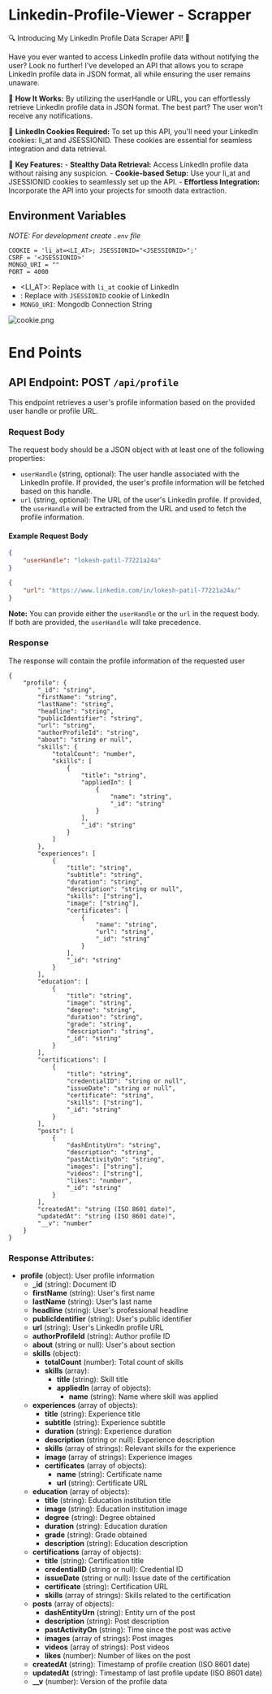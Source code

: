 # Linkedin-Profile-Viewer - Scrapper
🔍 Introducing My LinkedIn Profile Data Scraper API! 🚀

Have you ever wanted to access LinkedIn profile data without notifying the user? Look no further! I've developed an API that allows you to scrape LinkedIn profile data in JSON format, all while ensuring the user remains unaware.

🔗 **How It Works:**
By utilizing the userHandle or URL, you can effortlessly retrieve LinkedIn profile data in JSON format. The best part? The user won't receive any notifications.

🍪 **LinkedIn Cookies Required:**
To set up this API, you'll need your LinkedIn cookies: li_at and JSESSIONID. These cookies are essential for seamless integration and data retrieval.

🚀 **Key Features:**
    - **Stealthy Data Retrieval:** Access LinkedIn profile data without raising any suspicion.
    - **Cookie-based Setup:** Use your li_at and JSESSIONID cookies to seamlessly set up the API.
    - **Effortless Integration:** Incorporate the API into your projects for smooth data extraction.

## Environment Variables
*NOTE: For development create `.env` file* 
```
COOKIE = 'li_at=<LI_AT>; JSESSIONID="<JSESSIONID>";'
CSRF = '<JSESSIONID>'
MONGO_URI = ""
PORT = 4000
```
- <LI_AT>: Replace with `li_at` cookie of LinkedIn
- <JSESSIONID>: Replace with `JSESSIONID` cookie of LinkedIn
- `MONGO_URI`: Mongodb Connection String

<img src="https://github.com/LokeshPatil-loki/Linkedin-Profile-Viewer/assets/69594258/e35178d5-1bf8-40ff-a7a8-37547ef0411f" alt="cookie.png" style="max-width:800px;">

# End Points

## API Endpoint: POST `/api/profile`

This endpoint retrieves a user's profile information based on the provided user handle or profile URL.

### Request Body

The request body should be a JSON object with at least one of the following properties:

- `userHandle` (string, optional): The user handle associated with the LinkedIn profile. If provided, the user's profile information will be fetched based on this handle.
- `url` (string, optional): The URL of the user's LinkedIn profile. If provided, the `userHandle` will be extracted from the URL and used to fetch the profile information.

#### Example Request Body

```json
{
    "userHandle": "lokesh-patil-77221a24a"
}
```

```json
{
    "url": "https://www.linkedin.com/in/lokesh-patil-77221a24a/"
}
```

**Note:** You can provide either the `userHandle` or the `url` in the request body. If both are provided, the `userHandle` will take precedence.

### Response

The response will contain the profile information of the requested user

```
{
    "profile": {
        "_id": "string",
        "firstName": "string",
        "lastName": "string",
        "headline": "string",
        "publicIdentifier": "string",
        "url": "string",
        "authorProfileId": "string",
        "about": "string or null",
        "skills": {
            "totalCount": "number",
            "skills": [
                {
                    "title": "string",
                    "appliedIn": [
                        {
                            "name": "string",
                            "_id": "string"
                        }
                    ],
                    "_id": "string"
                }
            ]
        },
        "experiences": [
            {
                "title": "string",
                "subtitle": "string",
                "duration": "string",
                "description": "string or null",
                "skills": ["string"],
                "image": ["string"],
                "certificates": [
                    {
                        "name": "string",
                        "url": "string",
                        "_id": "string"
                    }
                ],
                "_id": "string"
            }
        ],
        "education": [
            {
                "title": "string",
                "image": "string",
                "degree": "string",
                "duration": "string",
                "grade": "string",
                "description": "string",
                "_id": "string"
            }
        ],
        "certifications": [
            {
                "title": "string",
                "credentialID": "string or null",
                "issueDate": "string or null",
                "certificate": "string",
                "skills": ["string"],
                "_id": "string"
            }
        ],
        "posts": [
            {
                "dashEntityUrn": "string",
                "description": "string",
                "pastActivityOn": "string",
                "images": ["string"],
                "videos": ["string"],
                "likes": "number",
                "_id": "string"
            }
        ],
        "createdAt": "string (ISO 8601 date)",
        "updatedAt": "string (ISO 8601 date)",
        "__v": "number"
    }
}

```
### Response Attributes:

- **profile** (object): User profile information
  - **_id** (string): Document ID
  - **firstName** (string): User's first name
  - **lastName** (string): User's last name
  - **headline** (string): User's professional headline
  - **publicIdentifier** (string): User's public identifier
  - **url** (string): User's LinkedIn profile URL
  - **authorProfileId** (string): Author profile ID
  - **about** (string or null): User's about section
  - **skills** (object):
    - **totalCount** (number): Total count of skills
    - **skills** (array):
      - **title** (string): Skill title
      - **appliedIn** (array of objects):
        - **name** (string): Name where skill was applied
  - **experiences** (array of objects):
    - **title** (string): Experience title
    - **subtitle** (string): Experience subtitle
    - **duration** (string): Experience duration
    - **description** (string or null): Experience description
    - **skills** (array of strings): Relevant skills for the experience
    - **image** (array of strings): Experience images
    - **certificates** (array of objects):
      - **name** (string): Certificate name
      - **url** (string): Certificate URL
  - **education** (array of objects):
    - **title** (string): Education institution title
    - **image** (string): Education institution image
    - **degree** (string): Degree obtained
    - **duration** (string): Education duration
    - **grade** (string): Grade obtained
    - **description** (string): Education description
  - **certifications** (array of objects):
    - **title** (string): Certification title
    - **credentialID** (string or null): Credential ID
    - **issueDate** (string or null): Issue date of the certification
    - **certificate** (string): Certification URL
    - **skills** (array of strings): Skills related to the certification
  - **posts** (array of objects):
    - **dashEntityUrn** (string): Entity urn of the post
    - **description** (string): Post description
    - **pastActivityOn** (string): Time since the post was active
    - **images** (array of strings): Post images
    - **videos** (array of strings): Post videos
    - **likes** (number): Number of likes on the post
  - **createdAt** (string): Timestamp of profile creation (ISO 8601 date)
  - **updatedAt** (string): Timestamp of last profile update (ISO 8601 date)
  - **__v** (number): Version of the profile data

